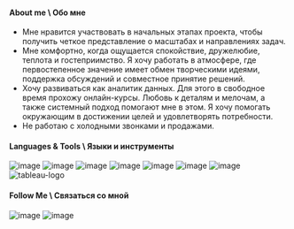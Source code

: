 #### About me \ Обо мне
-	Мне нравится участвовать в начальных этапах проекта, чтобы получить четкое представление о масштабах и направлениях задач.
-	Мне комфортно, когда ощущается спокойствие, дружелюбие, теплота и гостеприимство. Я хочу работать в атмосфере, где первостепенное значение имеет обмен творческими идеями, поддержка обсуждений и совместное принятие решений.
-	Хочу развиваться как аналитик данных. Для этого в свободное время прохожу онлайн-курсы. Любовь к деталям и мелочам, а также системный подход помогают мне в этом. Я хочу помогать окружающим в достижении целей и удовлетворять потребности.
-	Не работаю с холодными звонками и продажами.

#### Languages & Tools \ Языки и инструменты
![image](https://github.com/OlgaAvd/OlgaAvd/assets/172474443/053013f9-d795-40bb-aaac-a57d6637a40a)
![image](https://github.com/OlgaAvd/OlgaAvd/assets/172474443/2c0a61ef-f217-4a20-92db-6b8190ad66bd)
![image](https://github.com/OlgaAvd/OlgaAvd/assets/172474443/0b0282b4-5b4f-42b6-980a-549f36b4aabf)
![image](https://github.com/OlgaAvd/OlgaAvd/assets/172474443/dedbdc4a-c94f-4695-b81f-debc0948e05f)
![image](https://github.com/OlgaAvd/OlgaAvd/assets/172474443/cb23e54a-ca3b-4f63-a21c-141bcdc32df7)
![image](https://github.com/OlgaAvd/OlgaAvd/assets/172474443/e06ea3e5-08f7-4093-87b7-7855f559901c)
![image](https://github.com/OlgaAvd/OlgaAvd/assets/172474443/9d91f573-4576-4626-af9b-53bfbf180220)
![tableau-logo](https://github.com/OlgaAvd/OlgaAvd/assets/172474443/04ec51ed-60a7-402f-9c9c-1eb27e86ee49)

#### Follow Me \ Связаться со мной
![image](https://github.com/OlgaAvd/OlgaAvd/assets/172474443/6dab312e-d34f-4023-afc8-c083811af738)
![image](https://github.com/OlgaAvd/OlgaAvd/assets/172474443/d2fc604f-ce37-4c29-a066-088e06ed62c9)
